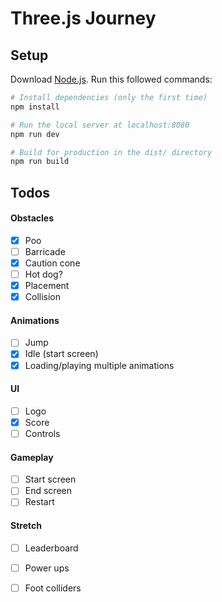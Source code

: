 # Three.js Journey

## Setup
Download [Node.js](https://nodejs.org/en/download/).
Run this followed commands:

``` bash
# Install dependencies (only the first time)
npm install

# Run the local server at localhost:8080
npm run dev

# Build for production in the dist/ directory
npm run build
```

## Todos

#### Obstacles

- [x] Poo
- [ ] Barricade
- [x] Caution cone
- [ ] Hot dog?
- [x] Placement
- [x] Collision

#### Animations

- [ ] Jump
- [x] Idle (start screen)
- [x] Loading/playing multiple animations

#### UI

- [ ] Logo
- [x] Score
- [ ] Controls

#### Gameplay

- [ ] Start screen
- [ ] End screen
- [ ] Restart

#### Stretch

- [ ] Leaderboard
- [ ] Power ups
- [ ] Foot colliders

